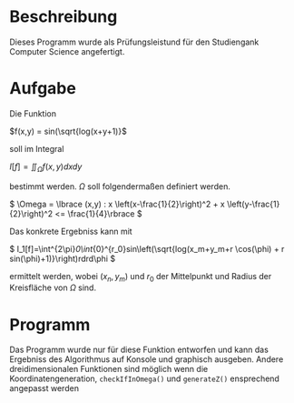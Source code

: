 # Beschreibung

Dieses Programm wurde als Prüfungsleistund für den Studiengank Computer Science angefertigt.

# Aufgabe

Die Funktion

$f(x,y) = sin(\sqrt{log(x+y+1)}$

soll im Integral

$I[f]=\iint_\Omega f(x,y)dxdy$

bestimmt werden. $\Omega$ soll folgendermaßen definiert werden.

$
\Omega = \lbrace (x,y) : x \left(x-\frac{1}{2}\right)^2 + x \left(y-\frac{1}{2}\right)^2 <= \frac{1}{4}\rbrace
$

Das konkrete Ergebniss kann mit 

$
I_1[f]=\int^{2\pi}_0\int_{0}^{r_0}sin\left(\sqrt{log(x_m+y_m+r \cos(\phi) + r sin(\phi)+1)}\right)rdrd\phi
$

ermittelt werden, wobei $(x_n,y_m)$ und $r_0$ der Mittelpunkt und Radius der Kreisfläche von $\Omega$ sind.

# Programm

Das Programm wurde nur für diese Funktion entworfen und kann das Ergebniss des Algorithmus auf Konsole und graphisch ausgeben. Andere dreidimensionalen Funktionen sind möglich wenn die Koordinatengeneration, `checkIfInOmega()` und `generateZ()` ensprechend angepasst werden